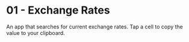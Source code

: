 # 01 - Exchange Rates
An app that searches for current exchange rates. Tap a cell to copy the value to your clipboard.
